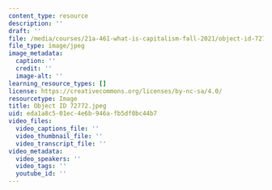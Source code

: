 ```yaml
---
content_type: resource
description: ''
draft: ''
file: /media/courses/21a-461-what-is-capitalism-fall-2021/object-id-72772.jpeg
file_type: image/jpeg
image_metadata:
  caption: ''
  credit: ''
  image-alt: ''
learning_resource_types: []
license: https://creativecommons.org/licenses/by-nc-sa/4.0/
resourcetype: Image
title: Object ID 72772.jpeg
uid: eda1a8c5-01ec-4e6b-946a-fb5df0bc44b7
video_files:
  video_captions_file: ''
  video_thumbnail_file: ''
  video_transcript_file: ''
video_metadata:
  video_speakers: ''
  video_tags: ''
  youtube_id: ''
---
```

